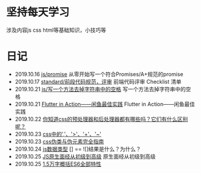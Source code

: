 # 坚持每天学习

涉及内容js css html等基础知识，小技巧等

# 日记
- 2019.10.16 [js/promise](https://github.com/youwd/Advanced-Frontend/tree/master/js/promise) 从零开始写一个符合Promises/A+规范的promise
- 2019.10.17 [standard/前段代码规范，评审](./standard/前段代码规范.md) 前端代码评审 Checklist 清单
- 2019.10.21 [js/写一个方法去掉字符串中的空格](https://github.com/youwd/Advanced-Frontend/tree/master/js/20191021) 写一个方法去掉字符串中的空格
- 2019.10.21 [Flutter in Action——闲鱼最佳实践](./doc/FlutternInAction——闲鱼最佳实践.pdf) Flutter in Action——闲鱼最佳实践
- 2019.10.22 [你知道css的预处理器和后处理器都有哪些吗？它们有什么区别呢？](./css/20191022.md)
- 2019.10.23 [css中的','、'>'、'+'、'~'](./css/20191023.md)
- 2019.10.23 [css伪类与伪元素完全指南](./css/20191023-伪类与伪元素.md)
- 2019.10.24 [js数据类型](./js/20191024/20191024.md)  [] == ![]结果是什么？为什么？
- 2019.10.25 [JS原生面经从初级到高级](https://juejin.im/post/5daeefc8e51d4524f007fb15#heading-19) 原生面经从初级到高级
- 2019.10.25 [1.5万字概括ES6全部特性](https://juejin.im/post/5d9bf530518825427b27639d)


